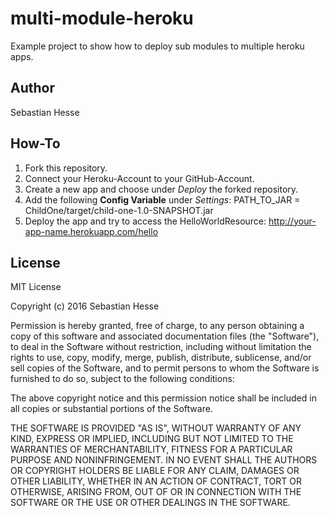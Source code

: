 # multi-module-heroku
Example project to show how to deploy sub modules to multiple heroku apps.

## Author
Sebastian Hesse

## How-To
1. Fork this repository.
2. Connect your Heroku-Account to your GitHub-Account.
3. Create a new app and choose under *Deploy* the forked repository.
4. Add the following **Config Variable** under *Settings*: PATH_TO_JAR = ChildOne/target/child-one-1.0-SNAPSHOT.jar
5. Deploy the app and try to access the HelloWorldResource: http://your-app-name.herokuapp.com/hello

## License

MIT License

Copyright (c) 2016 Sebastian Hesse

Permission is hereby granted, free of charge, to any person obtaining a copy
of this software and associated documentation files (the "Software"), to deal
in the Software without restriction, including without limitation the rights
to use, copy, modify, merge, publish, distribute, sublicense, and/or sell
copies of the Software, and to permit persons to whom the Software is
furnished to do so, subject to the following conditions:

The above copyright notice and this permission notice shall be included in all
copies or substantial portions of the Software.

THE SOFTWARE IS PROVIDED "AS IS", WITHOUT WARRANTY OF ANY KIND, EXPRESS OR
IMPLIED, INCLUDING BUT NOT LIMITED TO THE WARRANTIES OF MERCHANTABILITY,
FITNESS FOR A PARTICULAR PURPOSE AND NONINFRINGEMENT. IN NO EVENT SHALL THE
AUTHORS OR COPYRIGHT HOLDERS BE LIABLE FOR ANY CLAIM, DAMAGES OR OTHER
LIABILITY, WHETHER IN AN ACTION OF CONTRACT, TORT OR OTHERWISE, ARISING FROM,
OUT OF OR IN CONNECTION WITH THE SOFTWARE OR THE USE OR OTHER DEALINGS IN THE
SOFTWARE.
